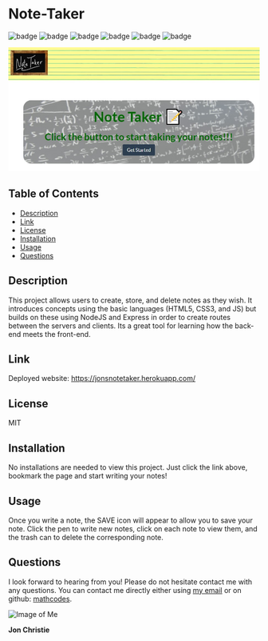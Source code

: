 # Note-Taker
![badge](https://img.shields.io/badge/Skill-HTML-orange) ![badge](https://img.shields.io/badge/Skill-CSS-blue) ![badge](https://img.shields.io/badge/Skill-JS-yellow) ![badge](https://img.shields.io/badge/Skill-NodeJS-green/) ![badge](https://img.shields.io/badge/Skill-Express-blue) ![badge](https://img.shields.io/badge/License-MIT-Red) 

![image of app](https://github.com/mathcodes/Note-Taker/blob/master/notetakeriamge.jpg?raw=true)

## Table of Contents
* [Description](#description)
* [Link](#link)
* [License](#license)
* [Installation](#Installation)
* [Usage](#usage)
* [Questions](#questions)

## Description

This project allows users to create, store, and delete notes as they wish. It introduces concepts using the basic languages (HTML5, CSS3, and JS) but builds on these using NodeJS and Express in order to create routes between the servers and clients. Its a great tool for learning how the back-end meets the front-end. 

## Link

Deployed website: https://jonsnotetaker.herokuapp.com/

## License
MIT

## Installation
No installations are needed to view this project. Just click the link above, bookmark the page and start writing your notes!

## Usage
Once you write a note, the SAVE icon will appear to allow you to save your note. Click the pen to write new notes, click on each note to view them, and the trash can to delete the corresponding note. 

## Questions
I look forward to hearing from you! Please do not hesitate contact me with any questions. You can contact me directly either using [my email](mailto:jonpchristie@gmail.com) or on github: [mathcodes](https://github.com/mathcodes).

![Image of Me](https://avatars0.githubusercontent.com/u/17928947?v=4)

__Jon Christie__ 
